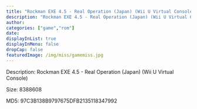 ```yaml
---
title: "Rockman EXE 4.5 - Real Operation (Japan) (Wii U Virtual Console)"
description: "Rockman EXE 4.5 - Real Operation (Japan) (Wii U Virtual Console)"
author: 
categories: ["game","rom"]
date: 
displayInList: true
displayInMenu: false
dropCap: false
featuredImage: /img/miss/gamemiss.jpg
---
```


Description: Rockman EXE 4.5 - Real Operation (Japan) (Wii U Virtual Console)

Size: 8388608

MD5: 97C3B138B9797675DFB2135118347992

